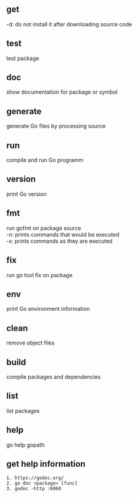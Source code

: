 ## get
-d: do not install it after downloading source code


## test
test package 

## doc
show documentation for package or symbol

## generate
generate Go files by processing source

## run 
compile and run Go programm


## version
print Go version

## fmt
run gofmt on package source   
-n: prints commands that would be executed  
-x: prints commands as they are executed  

## fix
run go tool fix on package


## env 
print Go environment information

## clean 
remove object files


## build
compile packages and dependencies

## list
list packages

## help
go help gopath


## get help information
```
1. https://godoc.org/  
2. go doc <package> [func]  
3. godoc -http :6060  
```
